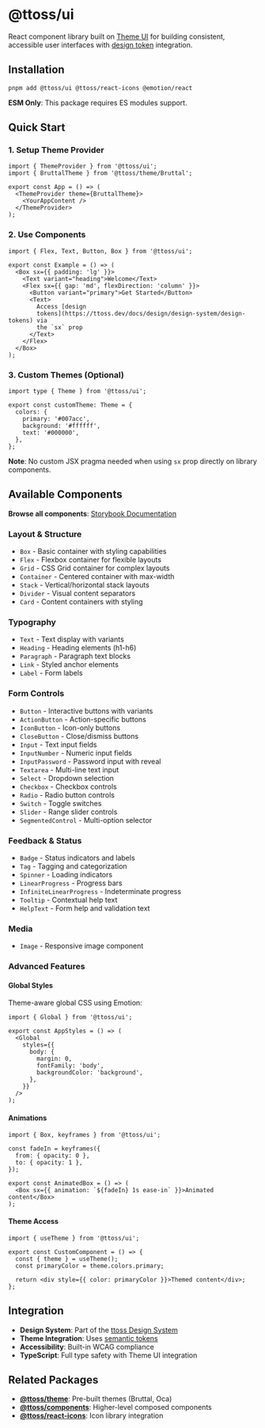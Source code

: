 # @ttoss/ui

React component library built on [Theme UI](https://theme-ui.com/) for building consistent, accessible user interfaces with [design token](https://ttoss.dev/docs/design/design-system/design-tokens) integration.

## Installation

```shell
pnpm add @ttoss/ui @ttoss/react-icons @emotion/react
```

**ESM Only**: This package requires ES modules support.

## Quick Start

### 1. Setup Theme Provider

```tsx
import { ThemeProvider } from '@ttoss/ui';
import { BruttalTheme } from '@ttoss/theme/Bruttal';

export const App = () => (
  <ThemeProvider theme={BruttalTheme}>
    <YourAppContent />
  </ThemeProvider>
);
```

### 2. Use Components

```tsx
import { Flex, Text, Button, Box } from '@ttoss/ui';

export const Example = () => (
  <Box sx={{ padding: 'lg' }}>
    <Text variant="heading">Welcome</Text>
    <Flex sx={{ gap: 'md', flexDirection: 'column' }}>
      <Button variant="primary">Get Started</Button>
      <Text>
        Access [design
        tokens](https://ttoss.dev/docs/design/design-system/design-tokens) via
        the `sx` prop
      </Text>
    </Flex>
  </Box>
);
```

### 3. Custom Themes (Optional)

```tsx
import type { Theme } from '@ttoss/ui';

export const customTheme: Theme = {
  colors: {
    primary: '#007acc',
    background: '#ffffff',
    text: '#000000',
  },
};
```

**Note**: No custom JSX pragma needed when using `sx` prop directly on library components.

## Available Components

**Browse all components**: [Storybook Documentation](https://storybook.ttoss.dev/?path=/story/ui)

### Layout & Structure

- `Box` - Basic container with styling capabilities
- `Flex` - Flexbox container for flexible layouts
- `Grid` - CSS Grid container for complex layouts
- `Container` - Centered container with max-width
- `Stack` - Vertical/horizontal stack layouts
- `Divider` - Visual content separators
- `Card` - Content containers with styling

### Typography

- `Text` - Text display with variants
- `Heading` - Heading elements (h1-h6)
- `Paragraph` - Paragraph text blocks
- `Link` - Styled anchor elements
- `Label` - Form labels

### Form Controls

- `Button` - Interactive buttons with variants
- `ActionButton` - Action-specific buttons
- `IconButton` - Icon-only buttons
- `CloseButton` - Close/dismiss buttons
- `Input` - Text input fields
- `InputNumber` - Numeric input fields
- `InputPassword` - Password input with reveal
- `Textarea` - Multi-line text input
- `Select` - Dropdown selection
- `Checkbox` - Checkbox controls
- `Radio` - Radio button controls
- `Switch` - Toggle switches
- `Slider` - Range slider controls
- `SegmentedControl` - Multi-option selector

### Feedback & Status

- `Badge` - Status indicators and labels
- `Tag` - Tagging and categorization
- `Spinner` - Loading indicators
- `LinearProgress` - Progress bars
- `InfiniteLinearProgress` - Indeterminate progress
- `Tooltip` - Contextual help text
- `HelpText` - Form help and validation text

### Media

- `Image` - Responsive image component

### Advanced Features

#### Global Styles

Theme-aware global CSS using Emotion:

```tsx
import { Global } from '@ttoss/ui';

export const AppStyles = () => (
  <Global
    styles={{
      body: {
        margin: 0,
        fontFamily: 'body',
        backgroundColor: 'background',
      },
    }}
  />
);
```

#### Animations

```tsx
import { Box, keyframes } from '@ttoss/ui';

const fadeIn = keyframes({
  from: { opacity: 0 },
  to: { opacity: 1 },
});

export const AnimatedBox = () => (
  <Box sx={{ animation: `${fadeIn} 1s ease-in` }}>Animated content</Box>
);
```

#### Theme Access

```tsx
import { useTheme } from '@ttoss/ui';

export const CustomComponent = () => {
  const { theme } = useTheme();
  const primaryColor = theme.colors.primary;

  return <div style={{ color: primaryColor }}>Themed content</div>;
};
```

## Integration

- **Design System**: Part of the [ttoss Design System](https://ttoss.dev/docs/design/design-system)
- **Theme Integration**: Uses [semantic tokens](https://ttoss.dev/docs/design/design-system/design-tokens/semantic-tokens)
- **Accessibility**: Built-in WCAG compliance
- **TypeScript**: Full type safety with Theme UI integration

## Related Packages

- **[@ttoss/theme](https://ttoss.dev/docs/modules/packages/theme)**: Pre-built themes (Bruttal, Oca)
- **[@ttoss/components](https://ttoss.dev/docs/modules/packages/components)**: Higher-level composed components
- **[@ttoss/react-icons](https://ttoss.dev/docs/modules/packages/react-icons)**: Icon library integration
